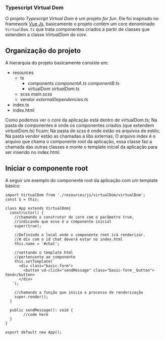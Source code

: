 ### Typescript Virtual Dom
O projeto  *Typescript Virtual Dom*  é um projeto *for fun*. Ele foi inspirado no framework [Vue Js](https://github.com/vuejs/vue), basicamente o projeto contém um core denominado `VirtualDom.ts` que trata componentes criados a partir de classes que extendem a classe *VirtualDom* do *core*.

## Organização do projeto
A hierarquia do projeto basicamente consiste em:

 - resources
	 - ts
		 - components
			 *componentA.ts
			 componentB.ts*
		 - virtualDom
			 *virtualDom.ts*
	- scss
		*main.scss*
	- vendor 
		*externalDependencies.ts*
- index.ts
- index.html

Como podemos ver o core da aplicação está dentro de virtualDom.ts;
Na pasta de componentes é onde os componentes criados (que extendem *virtualDom.ts*) ficam;
Na pasta de scss é onde estão os arquivos de estilo;
Na pasta vendor estão as chamadas a libs externas;
O arquivo index é o arquivo que chama o componente *root* da aplicação, essa classe faz a chamada das outras classes e monte o template inicial da aplicação para ser inserido no index.html.

## Iniciar o componente root
A seguir um exemplo do componente root da aplicação com um template básico:

    import VirtualDom from './resources/js/virtualDom/virtualDom';
    const $ = this;
    
    class App extends VirtualDom{
      constructor() {
	    //chamando o construtor do core com o parâmetro true,
    	//indicando que esse é o componente inicial
        super(true);
        
	    //Definindo o local onde o componente root irá renderizar.
	    //A div com o id chat deverá estar no index.html
        this.name = '#chat';

	    //settando o template html
	    //pertencente ao componente
        this.setTemplate(`
          <div class="basic-form">
            <button vd-click="sendMessage" class="basic-form__button"> Send</button>
          </div>
       `);

        //chamando a função que inicia o processo de renderização
        super.render();
      }
    
      public sendMessage(): void {
    		//code here
      }
    }

    export default new App();

